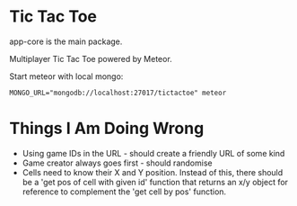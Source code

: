 # Tic Tac Toe

app-core is the main package.

Multiplayer Tic Tac Toe powered by Meteor.

Start meteor with local mongo:

```MONGO_URL="mongodb://localhost:27017/tictactoe" meteor```

# Things I Am Doing Wrong

- Using game IDs in the URL - should create a friendly URL of some kind
- Game creator always goes first - should randomise
- Cells need to know their X and Y position. Instead of this, there should be a 'get pos of cell with given id' function that returns an x/y object for reference to complement the 'get cell by pos' function.